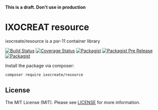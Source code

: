 **This is a draft. Don't use in production**

# IXOCREAT resource

ixocreate/resource is a psr-11 container library

[![Build Status](https://travis-ci.org/ixocreate/resource.svg?branch=master)](https://travis-ci.org/ixocreate/resource)
[![Coverage Status](https://coveralls.io/repos/github/ixocreate/resource/badge.svg?branch=develop)](https://coveralls.io/github/ixocreate/resource?branch=develop)
[![Packagist](https://img.shields.io/packagist/v/ixocreate/resource.svg)](https://packagist.org/packages/ixocreate/resource)
[![Packagist Pre Release](https://img.shields.io/packagist/vpre/ixocreate/resource.svg)](https://packagist.org/packages/ixocreate/resource)
[![Packagist](https://img.shields.io/packagist/l/ixocreate/resource.svg)](https://packagist.org/packages/ixocreate/resource)

Install the package via composer:

```sh
composer require ixocreate/resource
```

## License

The MIT License (MIT). Please see [LICENSE](LICENSE) for more information.
